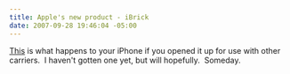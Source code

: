 ```yaml
---
title: Apple's new product - iBrick
date: 2007-09-28 19:46:04 -05:00
---
```


[This](http://bits.blogs.nytimes.com/2007/09/28/more-on-apples-latest-product-the-ibrick/) is what happens to your iPhone if you opened it up for use with other carriers.  I haven't gotten one yet, but will hopefully.  Someday.
